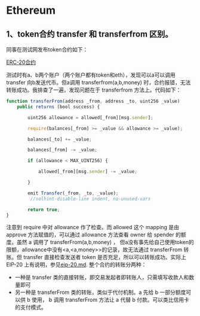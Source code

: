 # **Ethereum**
## **1、token合约 transfer 和 transferfrom 区别。**

同事在测试网发布token合约如下：

[ERC-20合约](https://github.com/ConsenSys/Tokens/blob/fdf687c69d998266a95f15216b1955a4965a0a6d/contracts/eip20/EIP20.sol)

测试时有a、b两个账户（两个账户都有token和eth），发现可以a可以调用 transfer 向b发送代币。但a调用 transferfrom(a,b,money) 时，合约报错，无法转账成功。我排查了一遍，发现问题在于 transferfrom 方法上。代码如下：

```js
function transferFrom(address _from, address _to, uint256 _value)
    public returns (bool success) {

        uint256 allowance = allowed[_from][msg.sender];

        require(balances[_from] >= _value && allowance >= _value);

        balances[_to] += _value;

        balances[_from] -= _value;

        if (allowance < MAX_UINT256) {

            allowed[_from][msg.sender] -= _value;

        }

        emit Transfer(_from, _to, _value);
         //solhint-disable-line indent, no-unused-vars

        return true;
}
```

注意到 require 中对 allowance 作了检查。而 allowed 这个 mapping 是由 approve 方法赋值的，可以通过 allowance 方法查看 owner 给 spender 的额度。虽然 a 调用了 transferFrom(a,b,money) ， 但a没有事先给自己使用token的限额，allowance中没有<a,<a,money>>的记录，故无法通过 transferFrom 转账。但 transfer 直接检查发送者 token 是否充足，所以可以转账成功。实际上 EIP-20 上有说明，参见[eip-20.md](https://github.com/ethereum/EIPs/blob/master/EIPS/eip-20.md). 整个合约的转账分两种：
* 一种是 transfer 类的直接转账，即交易发起者即转账人，只需填写收款人和数量即可
* 另一种是 transferFrom 类的转账，类似于代付机制。a 先给 b 一部分额度可以供 b 使用， b 调用 transferFrom 方法让 a 代替 b 付款。可以类比信用卡的支付模式。
